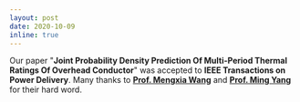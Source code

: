 ```yaml
---
layout: post
date: 2020-10-09
inline: true
---
```


<!--Our paper "<a href="https://doi.org/10.1109/TII.2020.3001095" target="\_blank"><strong>Model-Free Emergency Frequency Control Based on Reinforcement Learning</strong></a>" was accepted to <strong>IEEE Transactions on Industrial Informatics</strong>.  :sparkles: :smile:-->

Our paper "<strong>Joint Probability Density Prediction Of Multi-Period Thermal Ratings Of Overhead Conductor</strong>" was accepted to <strong>IEEE Transactions on Power Delivery</strong>. Many thanks to <a href="https://www.researchgate.net/profile/Mengxia_Wang2" target="\_blank"><strong>Prof. Mengxia Wang</strong></a> and <a href="https://www.researchgate.net/profile/Ming_Yang15" target="\_blank"><strong>Prof. Ming Yang</strong></a> for their hard word.
